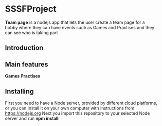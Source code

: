 # SSSFProject
**Team page** is a nodejs app that lets the user create a team page for a hobby where they can have events such as Games and Practises and they can see who is taking part

## Introduction


## Main features
**Games** 
**Practises** 

## Installing
First you need to have a Node server, provided by different cloud platforms, or you can install it on your own computer with instructions from https://nodejs.org
Next you import this repository to your selected Node server and run
**npm install**

